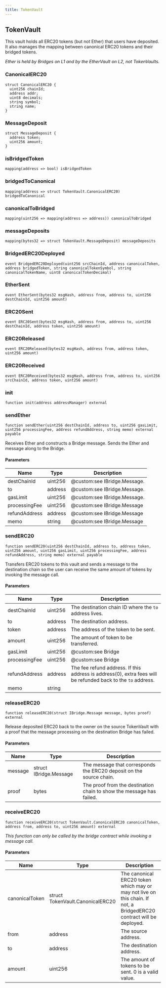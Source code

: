 ```yaml
---
title: TokenVault
---
```


## TokenVault

This vault holds all ERC20 tokens (but not Ether) that users have deposited.
It also manages the mapping between canonical ERC20 tokens and their bridged
tokens.

_Ether is held by Bridges on L1 and by the EtherVault on L2,
not TokenVaults._

### CanonicalERC20

```solidity
struct CanonicalERC20 {
  uint256 chainId;
  address addr;
  uint8 decimals;
  string symbol;
  string name;
}
```

### MessageDeposit

```solidity
struct MessageDeposit {
  address token;
  uint256 amount;
}
```

### isBridgedToken

```solidity
mapping(address => bool) isBridgedToken
```

### bridgedToCanonical

```solidity
mapping(address => struct TokenVault.CanonicalERC20) bridgedToCanonical
```

### canonicalToBridged

```solidity
mapping(uint256 => mapping(address => address)) canonicalToBridged
```

### messageDeposits

```solidity
mapping(bytes32 => struct TokenVault.MessageDeposit) messageDeposits
```

### BridgedERC20Deployed

```solidity
event BridgedERC20Deployed(uint256 srcChainId, address canonicalToken, address bridgedToken, string canonicalTokenSymbol, string canonicalTokenName, uint8 canonicalTokenDecimal)
```

### EtherSent

```solidity
event EtherSent(bytes32 msgHash, address from, address to, uint256 destChainId, uint256 amount)
```

### ERC20Sent

```solidity
event ERC20Sent(bytes32 msgHash, address from, address to, uint256 destChainId, address token, uint256 amount)
```

### ERC20Released

```solidity
event ERC20Released(bytes32 msgHash, address from, address token, uint256 amount)
```

### ERC20Received

```solidity
event ERC20Received(bytes32 msgHash, address from, address to, uint256 srcChainId, address token, uint256 amount)
```

### init

```solidity
function init(address addressManager) external
```

### sendEther

```solidity
function sendEther(uint256 destChainId, address to, uint256 gasLimit, uint256 processingFee, address refundAddress, string memo) external payable
```

Receives Ether and constructs a Bridge message. Sends the Ether and
message along to the Bridge.

#### Parameters

| Name          | Type    | Description                  |
| ------------- | ------- | ---------------------------- |
| destChainId   | uint256 | @custom:see IBridge.Message. |
| to            | address | @custom:see IBridge.Message. |
| gasLimit      | uint256 | @custom:see IBridge.Message. |
| processingFee | uint256 | @custom:see IBridge.Message  |
| refundAddress | address | @custom:see IBridge.Message  |
| memo          | string  | @custom:see IBridge.Message  |

### sendERC20

```solidity
function sendERC20(uint256 destChainId, address to, address token, uint256 amount, uint256 gasLimit, uint256 processingFee, address refundAddress, string memo) external payable
```

Transfers ERC20 tokens to this vault and sends a message to the
destination chain so the user can receive the same amount of tokens
by invoking the message call.

#### Parameters

| Name          | Type    | Description                                                                                                  |
| ------------- | ------- | ------------------------------------------------------------------------------------------------------------ |
| destChainId   | uint256 | The destination chain ID where the `to` address lives.                                                       |
| to            | address | The destination address.                                                                                     |
| token         | address | The address of the token to be sent.                                                                         |
| amount        | uint256 | The amount of token to be transferred.                                                                       |
| gasLimit      | uint256 | @custom:see Bridge                                                                                           |
| processingFee | uint256 | @custom:see Bridge                                                                                           |
| refundAddress | address | The fee refund address. If this address is address(0), extra fees will be refunded back to the `to` address. |
| memo          | string  |                                                                                                              |

### releaseERC20

```solidity
function releaseERC20(struct IBridge.Message message, bytes proof) external
```

Release deposited ERC20 back to the owner on the source TokenVault with
a proof that the message processing on the destination Bridge has failed.

#### Parameters

| Name    | Type                   | Description                                                          |
| ------- | ---------------------- | -------------------------------------------------------------------- |
| message | struct IBridge.Message | The message that corresponds the ERC20 deposit on the source chain.  |
| proof   | bytes                  | The proof from the destination chain to show the message has failed. |

### receiveERC20

```solidity
function receiveERC20(struct TokenVault.CanonicalERC20 canonicalToken, address from, address to, uint256 amount) external
```

_This function can only be called by the bridge contract while
invoking a message call._

#### Parameters

| Name           | Type                             | Description                                                                                                          |
| -------------- | -------------------------------- | -------------------------------------------------------------------------------------------------------------------- |
| canonicalToken | struct TokenVault.CanonicalERC20 | The canonical ERC20 token which may or may not live on this chain. If not, a BridgedERC20 contract will be deployed. |
| from           | address                          | The source address.                                                                                                  |
| to             | address                          | The destination address.                                                                                             |
| amount         | uint256                          | The amount of tokens to be sent. 0 is a valid value.                                                                 |
